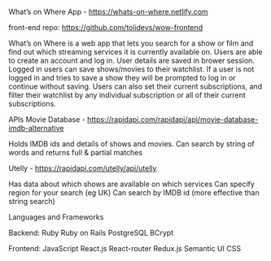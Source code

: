 What’s on Where App - https://whats-on-where.netlify.com

front-end repo: https://github.com/tolidevs/wow-frontend

What’s on Where is a web app that lets you search for a show or film and find out which streaming services it is currently available on.
Users are able to create an account and log in. User details are saved in brower session.
Logged in users can save shows/movies to their watchlist. If a user is not logged in and tries to save a show they will be prompted to log in or continue without saving.
Users can also set their current subscriptions, and filter their watchlist by any individual subscription or all of their current subscriptions.

APIs
Movie Database - https://rapidapi.com/rapidapi/api/movie-database-imdb-alternative

Holds IMDB ids and details of shows and movies.
Can search by string of words and returns full & partial matches

Utelly - https://rapidapi.com/utelly/api/utelly

Has data about which shows are available on which services
Can specify region for your search (eg UK)
Can search by IMDB id (more effective than string search)

Languages and Frameworks

Backend:
Ruby
Ruby on Rails
PostgreSQL
BCrypt

Frontend:
JavaScript
React.js
React-router
Redux.js
Semantic UI
CSS


